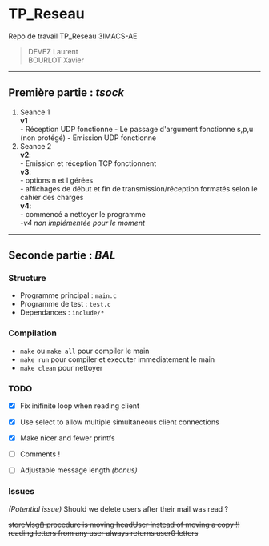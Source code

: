 # TP_Reseau
Repo de travail TP_Reseau 3IMACS-AE
> DEVEZ Laurent <br>
> BOURLOT Xavier

***

## Première partie : *tsock*

1. Seance 1   
	**v1**  
		- Réception UDP fonctionne
		- Le passage d'argument fonctionne s,p,u (non protégé)
		- Emission UDP fonctionne
2. Seance 2  
	**v2**:  
		- Emission et réception TCP fonctionnent  
	**v3**:  
		- options n et l gérées  
		- affichages de début et fin de transmission/réception formatés selon le cahier des charges  
	**v4**:  
		- commencé a nettoyer le programme  
		-*v4 non implémentée pour le moment*  
		
***

## Seconde partie : *BAL*
### Structure

 * Programme principal : `main.c`
 * Programme de test : `test.c`
 * Dependances : `include/*`

### Compilation

* `make` ou `make all` pour compiler le main
* `make run` pour compiler et executer immediatement le main
* `make clean` pour nettoyer

### TODO

- [x] Fix inifinite loop when reading client
- [x] Use select to allow multiple simultaneous client connections
- [x] Make nicer and fewer printfs
- [ ] Comments !
- [ ] Adjustable message length *(bonus)*


### Issues
*(Potential issue)* Should we delete users after their mail was read ?  

~~storeMsg() procedure is moving headUser instead of moving a copy !!~~  
~~reading letters from any user always returns user0 letters~~  
